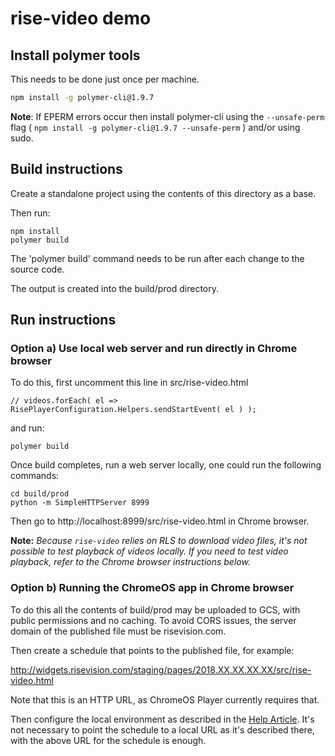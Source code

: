# rise-video demo

## Install polymer tools

This needs to be done just once per machine.

```bash
npm install -g polymer-cli@1.9.7
```

**Note**: If EPERM errors occur then install polymer-cli using the
`--unsafe-perm` flag ( `npm install -g polymer-cli@1.9.7 --unsafe-perm` )
and/or using sudo.

## Build instructions

Create a standalone project using the contents of this directory as a base.

Then run:

```
npm install
polymer build
```

The 'polymer build' command needs to be run after each change to the source
code.

The output is created into the build/prod directory.

## Run instructions

### Option a) Use local web server and run directly in Chrome browser

To do this, first uncomment this line in src/rise-video.html

`// videos.forEach( el => RisePlayerConfiguration.Helpers.sendStartEvent( el ) );`

and run:

`polymer build`

Once build completes, run a web server locally, one could run the following commands:

```
cd build/prod
python -m SimpleHTTPServer 8999
```

Then go to http://localhost:8999/src/rise-video.html in Chrome browser.

**Note:** _Because `rise-video` relies on RLS to download video files, it's not possible to test playback of videos locally. If you need to test video playback, refer to the Chrome browser instructions below._

### Option b) Running the ChromeOS app in Chrome browser

To do this all the contents of build/prod may be uploaded to GCS,
with public permissions and no caching. To avoid CORS issues, the server
domain of the published file must be risevision.com.

Then create a schedule that points to the published file, for example:

  http://widgets.risevision.com/staging/pages/2018.XX.XX.XX.XX/src/rise-video.html

Note that this is an HTTP URL, as ChromeOS Player currently requires that.

Then configure the local environment as described in the
[Help Article](https://docs.google.com/document/d/1QbyrUlHjLzADYBxuKEkNglhVAPxP4f3WXVjbPQOXXvM). It's not necessary to point the schedule to a local URL as it's described there, with the above URL for the schedule is enough.
